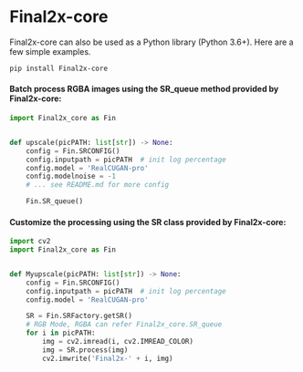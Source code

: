 # Final2x-core
Final2x-core can also be used as a Python library (Python 3.6+). Here are a few simple examples.

```bash
pip install Final2x-core
```

#### Batch process RGBA images using the SR_queue method provided by Final2x-core:
```python
import Final2x_core as Fin


def upscale(picPATH: list[str]) -> None:
    config = Fin.SRCONFIG()
    config.inputpath = picPATH  # init log percentage
    config.model = 'RealCUGAN-pro'
    config.modelnoise = -1
    # ... see README.md for more config

    Fin.SR_queue()
```

#### Customize the processing using the SR class provided by Final2x-core:
```python
import cv2
import Final2x_core as Fin


def Myupscale(picPATH: list[str]) -> None:
    config = Fin.SRCONFIG()
    config.inputpath = picPATH  # init log percentage
    config.model = 'RealCUGAN-pro'

    SR = Fin.SRFactory.getSR()
    # RGB Mode, RGBA can refer Final2x_core.SR_queue
    for i in picPATH:
        img = cv2.imread(i, cv2.IMREAD_COLOR)
        img = SR.process(img)
        cv2.imwrite('Final2x-' + i, img)
```
